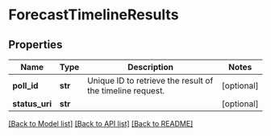 # ForecastTimelineResults

## Properties
Name | Type | Description | Notes
------------ | ------------- | ------------- | -------------
**poll_id** | **str** | Unique ID to retrieve the result of the timeline request. | [optional] 
**status_uri** | **str** |  | [optional] 

[[Back to Model list]](../README.md#documentation-for-models) [[Back to API list]](../README.md#documentation-for-api-endpoints) [[Back to README]](../README.md)

